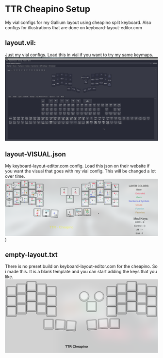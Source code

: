 # TTR Cheapino Setup
My vial configs for my Gallium layout using cheapino split keyboard. Also configs for illustrations that are done on keyboard-layout-editor.com

## layout.vil:
Just my vial configs. Load this in vial if you want to try my same keymaps.
![text](https://raw.githubusercontent.com/TheTechRun/Cheapino-Configs/main/images/layout-VISUAL-vial.png)

## layout-VISUAL.json
My keyboard-layout-editor.com config. Load this json on their website if you want the visual that goes with my vial config. This will be changed a lot over time. 
![text](https://raw.githubusercontent.com/TheTechRun/Cheapino-Configs/main/images/layout-VISUAL.png))

## empty-layout.txt
There is no preset build on keyboard-layout-editor.com for the cheapino. So i made this. It is a blank template and you can start adding the keys that you like. 
![text](https://raw.githubusercontent.com/TheTechRun/Cheapino-Configs/main/Extra/cheapino-ttr-VISUAL-TEMPLATE.png)
